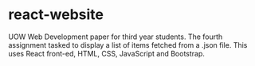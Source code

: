 # react-website
UOW Web Development paper for third year students. The fourth assignment tasked to display a list of items fetched from a .json file. This uses React front-ed, HTML, CSS, JavaScript and Bootstrap.
